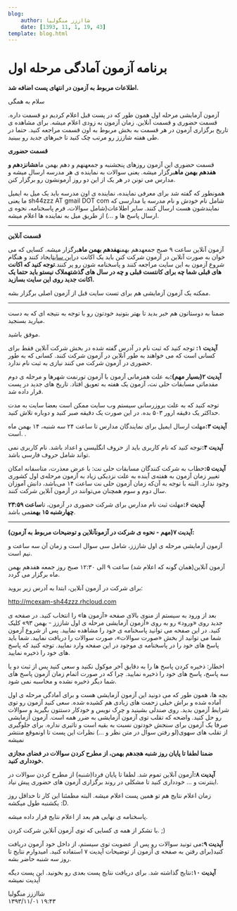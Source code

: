 ```yaml
---
blog:
    author: شااززز منگولیا
    date: [1393, 11, 1, 19, 43]
template: blog.html
---
```

# برنامه آزمون آمادگی مرحله اول

<div class="cnt">
<p><strong>اطلاعات مربوط به آزمون در انتهای پست اضافه شد.</strong></p>
<p>سلام به همگی</p>
<p>آزمون آزمایشی مرحله اول همون طور که در پست قبل اعلام کردیم دو قسمت داره. قسمت حضوری و قسمت آنلاین. زمان آزمون به زودی اعلام میشه. برای مشاهده ی تاریخ برگزاری آزمون در هر قسمت به بخش مربوط به اون قسمت مراجعه کنید. حتما در طی هفته شاززز رو مرتب چک کنید تا خبرهای جدید رو ببینید.</p>
<p><strong>قسمت حضوری</strong></p>
<p>قسمت حضوری این آزمون روزهای پنجشنبه و جمعهنهم و دهم بهمن ماه<strong>شانزدهم و هفدهم بهمن ماه</strong>برگزار میشه. یعنی سوالات به نماینده ی هر مدرسه ارسال میشه و مدارس می تونن در هر یک از این دو روز آزمونشون رو برگزار کنن.</p>
<p>همونطور که گفته شد برای معرفی نماینده،‌ نماینده ی اون مدرسه باید یک میل به ایمیل ما یعنی sh44zzz AT gmail DOT com شامل نام خودش و نام مدرسه یا مدارسی که نمایندشون هست ارسال کنند. سایر اطلاعات(شامل سوالات،‌ فرم پاسخنامه،‌ نحوه ی ارسال پاسخ ها و ...) از طریق میل به نماینده ها اعلام میشه.</p>
<hr/>
<p><strong>قسمت آنلاین</strong></p>
<p>آزمون آنلاین ساعت ۹ صبح جمعهدهم بهمن<strong>هفدهم بهمن ماه</strong>برگزار میشه. کسایی که می خوان به صورت آنلاین در آزمون شرکت کنن باید یک اکانت در<a href="http://mcexam-sh44zzz.rhcloud.com/" target="_blank">این سایت</a>ایجاد کنند و هنگام شروع آزمون به این سایت مراجعه کنند و پاسخنامه شون رو پر کنند.<strong>توجه کنید که اکانت های قبلی شما چه برای کانتست قبلی و چه در سال های گذشتهملاک نیستو باید حتما یک اکانت جدید روی این سایت بسازید.</strong></p>
<p>ممکنه یک آزمون آزمایشی هم برای تست سایت قبل از آزمون اصلی برگزار بشه.</p>
<hr/>
<p>ضمنا به دوستاتون هم خبر بدید تا بهتر بتونید خودتون رو با توجه به نتیجه ای که به دست میارید بسنجید.</p>
<p>موفق باشید.</p>

<p><strong>آپدیت ۱: </strong>توجه کنید که ثبت نام در آدرس گفته شده در بخش شرکت آنلاین فقط برای کسانی است که می خواهند به طور آنلاین در آزمون شرکت کنند. کسانی که به طور حضوری در آزمون شرکت می کنند نیازی به ثبت نام ندارد.</p>
<p><strong>آپدیت ۲(بسیار مهم):‌</strong>به علت همزمانی آزمون با آزمون تورنمت شهرها و مرحله ی دوم مقدماتی مسابقات حلی نت،‌ آزمون یک هفته به تعویق افتاد. تاریخ های جدید در پست قرار داده شد.</p>
<p>توجه کنید که به علت بروزرسانی سیستم وب سایت ممکن است بعضا سایت به مدت حداکثر یک دقیقه ارور ۵۰۳ بده. در این صورت یک دقیقه صبر کنید و دوباره تلاش کنید.</p>
<p><strong>آپدیت ۳:</strong>مهلت ارسال ایمیل برای نمایندگان مدارس تا ساعت ۲۴ سه شنبه،‌ ۱۴ بهمن ماه است. .</p>
<p><strong>آپدیت ۴:‌</strong>توجه کنید که نام کاربری باید از حروف انگلیسی و اعداد باشد. نام کاربری نمی تواند شامل حروف فارسی باشد.</p>
<p><strong>آپدیت ۵:</strong>خطاب به شرکت کنندگان مسابقات حلی نت: با عرض معذرت،‌ متاسفانه امکان تغییر زمان آزمون به هفته‌ی آینده به علت نزدیکی زیاد به آزمون مرحله‌ی اول کشوری وجود ندارد. البته با توجه به آن‌که زمان آزمون حلی نت ساعت ۱۴ می‌باشد،‌ دانش آموزان سال دوم و سوم همچنان می‌توانند در آزمون آنلاین شرکت کنند.</p>
<p><strong>آپدیت ۶:</strong>مهلت ثبت نام مدارس برای شرکت حضوری در آزمون، تا<strong>ساعت ۲۳:۵۹ چهارشنبه ۱۵ بهمن</strong>می باشد.</p>
<hr/>

<p><strong>آپدیت ۷(مهم - نحوه ی شرکت در آزمونآنلاین و توضیحات مربوط به آزمون): </strong></p>
<p>آزمون آزمایشی مرحله ی اول شاززز،‌ شامل سی سوال است و زمان آن سه ساعت و نیم است.</p>
<p>آزمون آنلاین(همان گونه که اعلام شد) ساعت ۹ الی ۱۲:۳۰ صبح روز جمعه هفدهم بهمن ماه برگزار می گردد.</p>
<p>برای شرکت در آزمون آنلاین، ابتدا به آدرس زیر بروید:</p>
<p><a href="http://mcexam-sh44zzz.rhcloud.com">http://mcexam-sh44zzz.rhcloud.com</a></p>
<p>بعد از ورود به سیستم از منوی بالای صفحه «آزمون ها» را انتخاب کنید. در صفحه ی جدید روی «ورود» رو به روی «آزمون آزمایشی مرحله ی اول شاززز - بهمن ۹۳» کلیک کنید. در این صفحه می توانید پاسخنامه ی خود را مشاهده نمایید. پس از شروع آزمون شما می توانید از بخش «صورت سوالات»، صورت سوالات را دریافت نمایید. شما باید پاسخ های خود را در پاسخنامه ی موجود در این صفحه وارد نمایید. توجه کنید که پاسخ های خود را ذخیره نمایید.</p>
<p>اخطار: ذخیره کردن پاسخ ها را به دقایق آخر موکول نکنید و سعی کنید پس از ثبت دو یا سه پاسخ، پاسخ های خود را ذخیره نمایید. چرا که در صورت اتمام زمان آزمون پاسخ های شما دیگر ذخیره نشده و محاسبه نمی شود.</p>
<p>بچه ها، همون طور که می دونید این آزمون آزمایشی هست و برای آمادگی مرحله ی اول آماده شده و براش خیلی زحمت های زیادی هم کشیده شده. سعی کنید آزمون رو توی شرایط آزمون بدید. روی صندلی بشینید و چرک نویس و خودکار دستتون بگیرید و سوالات رو حل کنید. واضحه که تقلب توی آزمون آزمایشی به ضرر همه است. آزمون آزمایشی صرفا یک آزمون برای سنجش خودتون نسبت به بقیه است و تاثیری نداره. برای جلوگیری از تقلب های سهوی(لو رفتن سوال در متن نظر و ...) نظرات این پست تا اونموقع منتشر نمیشه</p>
<p><strong>ضمنا لطفا تا پایان روز شنبه هجدهم بهمن، از مطرح کردن سوالات در فضای مجازی خودداری کنید. </strong></p>
<p><strong>آپدیت ۸:</strong>آزمون آنلاین تموم شد.<strong> </strong>لطفا تا پایان فردا(شنبه) از مطرح کردن سوالات در اینترنت و ... خودداری کنید تا مشکلی در روند برگزاری آزمون های حضوری پیش نیاد.</p>
<p>زمان اعلام نتایج هم تو همین پست اعلام میشه. البته مطمئنا این کار تا حداقل روز یکشنبه طول میکشه :D.</p>
<p>پاسخنامه ی نهایی هم بعد از اعلام نتایج قرار داده میشه.</p>
<p>با تشکر از همه ی کسایی که توی آزمون آنلاین شرکت کردن. ;)</p>
<p><strong>آپدیت ۹:</strong>می تونید سوالات رو پس از عضویت توی سیستم،‌ از داخل خود آزمون دریافت کنید(برای رفتن به صفحه ی آزمون از توضیحات آپدیت ۷ استفاده کنید. امیدوارم نتایج تا روز سه شنبه حاضر بشه.</p>
<p><strong>آپدیت ۱۰:‌</strong>نتایج گذاشته شد. برای دریافت نتایج پست بعدی رو بخونید. این پست دیگه آپدیت نمیشه</p>
</div>

<div class="blog-info">
    <div class="blog-author">شااززز منگولیا</div>
    <div class="blog-date">۱۳۹۳/۱۱/۰۱ ۱۹:۴۳</div>
</div>

